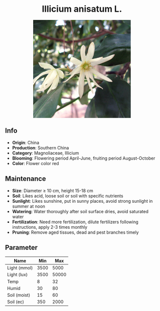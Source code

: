 <h1 align='center'>Illicium anisatum L.</h1>
<p align="center">
    <img 
        align='center'
        width='320'
        src="../images/illicium anisatum l.png" 
        alt='Illicium anisatum L.' />
</p>

## Info

 - **Origin**: China
 - **Production**: Southern China
 - **Category**: Magnoliaceae, Illicium
 - **Blooming**: Flowering period April-June, fruiting period August-October
 - **Color**: Flower color red

## Maintenance

 - **Size**: Diameter ≥ 10 cm, height 15-18 cm
 - **Soil**: Likes acid, loose soil or soil with specific nutrients
 - **Sunlight**: Likes sunshine, put in sunny places, avoid strong sunlight in summer at noon
 - **Watering**: Water thoroughly after soil surface dries, avoid saturated water
 - **Fertilization**: Need more fertilization, dilute fertilizers following instructions, apply 2-3 times monthly
 - **Pruning**: Remove aged tissues, dead and pest branches timely

## Parameter

| Name         | Min  | Max   |
|--------------|------|-------|
| Light (mmol) | 3500 | 5000  |
| Light (lux)  | 3500 | 50000 |
| Temp         | 8    | 32    |
| Humid        | 30   | 80    |
| Soil (moist) | 15   | 60    |
| Soil (ec)    | 350  | 2000  |